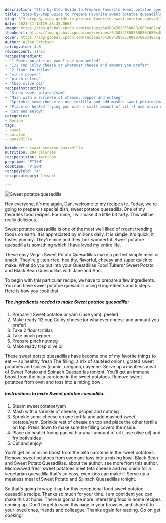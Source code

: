 ```yaml
---
description: "Step-by-Step Guide to Prepare Favorite Sweet potatoe quesadilla"
title: "Step-by-Step Guide to Prepare Favorite Sweet potatoe quesadilla"
slug: 619-step-by-step-guide-to-prepare-favorite-sweet-potatoe-quesadilla
date: 2021-11-13T19:38:35.066Z
image: https://img-global.cpcdn.com/recipes/6430842898350080/680x482cq70/sweet-potatoe-quesadilla-recipe-main-photo.jpg
thumbnail: https://img-global.cpcdn.com/recipes/6430842898350080/680x482cq70/sweet-potatoe-quesadilla-recipe-main-photo.jpg
cover: https://img-global.cpcdn.com/recipes/6430842898350080/680x482cq70/sweet-potatoe-quesadilla-recipe-main-photo.jpg
author: Allen Erickson
ratingvalue: 4.8
reviewcount: 11402
recipeingredient:
- "1 Sweet potatoe or yam I use yam peeled"
- "1/2 cup Colby cheese or whatever cheese and amount you prefer"
- "2 flour tortillas"
- "pinch pepper"
- "pinch nutmeg"
- "tbsp olive oil"
recipeinstructions:
- "Steam sweet potatoe/yam"
- "Mash with a sprinkle of cheese, pepper and nutmeg"
- "Sprinkle some cheese on one tortilla and add mashed sweet potatoe/yam. Sprinkle rest of cheese on top and place the other tortilla on top. Press down to make sure the filling covers the inside."
- "Place on heated frying pan with a small amount of oil (I use olive oil) and fry both sides."
- "Cut and enjoy!"
categories:
- Recipe
tags:
- sweet
- potatoe
- quesadilla

katakunci: sweet potatoe quesadilla 
nutrition: 284 calories
recipecuisine: American
preptime: "PT16M"
cooktime: "PT50M"
recipeyield: "4"
recipecategory: Dessert

---
```



![Sweet potatoe quesadilla](https://img-global.cpcdn.com/recipes/6430842898350080/680x482cq70/sweet-potatoe-quesadilla-recipe-main-photo.jpg)

Hey everyone, it's me again, Dan, welcome to my recipe site. Today, we're going to prepare a special dish, sweet potatoe quesadilla. One of my favorites food recipes. For mine, I will make it a little bit tasty. This will be really delicious.

Sweet potatoe quesadilla is one of the most well liked of recent trending foods on earth. It is appreciated by millions daily. It is simple, it's quick, it tastes yummy. They're nice and they look wonderful. Sweet potatoe quesadilla is something which I have loved my entire life.

These easy Vegan Sweet Potato Quesadillas make a perfect simple meal or snack. They&#39;re gluten-free, healthy, flavorful, cheesy and super quick to make. What do you put into your Quesadillas Food Tubers? Sweet Potato and Black Bean Quesadillas with Jane and Ann.


To begin with this particular recipe, we have to prepare a few ingredients. You can have sweet potatoe quesadilla using 6 ingredients and 5 steps. Here is how you cook that.

<!--inarticleads1-->

##### The ingredients needed to make Sweet potatoe quesadilla:

1. Prepare 1 Sweet potatoe or yam (I use yam). peeled
1. Make ready 1/2 cup Colby cheese (or whatever cheese and amount you prefer)
1. Take 2 flour tortillas
1. Take pinch pepper
1. Prepare pinch nutmeg
1. Make ready tbsp olive oil


These sweet potato quesadillas have become one of my favorite things to eat — so healthy, fresh The filling, a mix of sautéed onions, grated sweet potatoes and spices (cumin, oregano, cayenne. Serve up a meatless meal of Sweet Potato and Spinach Quesadillas tonight. You&#39;ll get an immune boost from the beta carotene in the sweet potatoes. Remove sweet potatoes from oven and toss into a mixing bowl. 

<!--inarticleads2-->

##### Instructions to make Sweet potatoe quesadilla:

1. Steam sweet potatoe/yam
1. Mash with a sprinkle of cheese, pepper and nutmeg
1. Sprinkle some cheese on one tortilla and add mashed sweet potatoe/yam. Sprinkle rest of cheese on top and place the other tortilla on top. Press down to make sure the filling covers the inside.
1. Place on heated frying pan with a small amount of oil (I use olive oil) and fry both sides.
1. Cut and enjoy!


You&#39;ll get an immune boost from the beta carotene in the sweet potatoes. Remove sweet potatoes from oven and toss into a mixing bowl. Black Bean and Sweet Potato Quesadillas. about the author. see more from this author. Microwaved fresh sweet potatoes meet feta cheese and red onion for a vegetarian quesadilla that&#39;s so easy, even kids can make it! Serve up a meatless meal of Sweet Potato and Spinach Quesadillas tonight. 

So that's going to wrap it up for this exceptional food sweet potatoe quesadilla recipe. Thanks so much for your time. I am confident you can make this at home. There is gonna be more interesting food in home recipes coming up. Don't forget to save this page in your browser, and share it to your loved ones, friends and colleague. Thanks again for reading. Go on get cooking!
